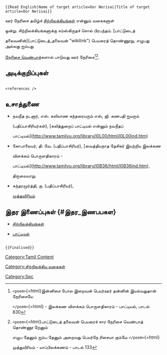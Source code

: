 ```{=mediawiki}
{{Read English|Name of target article=Oor Nerisai|Title of target article=Oor Nerisai}}
```
ஊர் நேரிசை தமிழ்ச் [சிற்றிலக்கியங்கள்](சிற்றிலக்கியங்கள் "wikilink") என்னும் வகைகளுள்
ஒன்று. சிற்றிலக்கியங்களுக்கு சம்ஸ்கிருதச் சொல் பிரபந்தம். [பாட்டுடைத்
தலைவனின்](பாட்டுடைத்_தலைவன் "wikilink") பெயரைத் தொண்ணூறு, எழுபது அல்லது ஐம்பது
[நேரிசை வெண்பாக](நேரிசை_வெண்பா "wikilink")்களால் பாடுவது ஊர் நேரிசை[^1][^2].

## அடிக்குறிப்புகள்

```{=html}
<references />
```
## உசாத்துணை

-   நவநீத நடனார், எஸ். கலியாண சுந்தரையரும் எஸ், ஜி. கணபதி ஐயரும்
    (பதிப்பாசிரியர்கள்), [கலித்துறைப் பாட்டியல் என்னும் நவநீதப்
    பாட்டியல்](http://www.tamilvu.org/library/l0L00/html/l0L00ind.htm)
-   கோபாலையர், தி. வே. (பதிப்பாசிரியர்), [வைத்தியநாத தேசிகர் இயற்றிய இலக்கண
    விளக்கம் பொருளதிகாரம் -
    பாட்டியல்](http://www.tamilvu.org/library/l0B36/html/l0B36ind.htm),
    திருவையாறு.
-   சுந்தரமூர்த்தி, கு. (பதிப்பாசிரியர்),
    [முத்துவீரியம்](http://www.tamilvu.org/library/l0I00/html/l0I00inx.htm)

## இதர இணைப்புகள் {#இதர_இணபபகள}

-   [சிற்றிலக்கியங்கள்](சிற்றிலக்கியங்கள் "wikilink")
-   [பாட்டியல்](பாட்டியல் "wikilink")

```{=mediawiki}
{{Finalised}}
```
[Category:Tamil Content](Category:Tamil_Content "wikilink")
[Category:சிற்றிலக்கிய வகைகள்](Category:சிற்றிலக்கிய_வகைகள் "wikilink")
[Category:Spc](Category:Spc "wikilink")

[^1]: `<poem>`{=html}இன்னிசை போல இறைவன் பெயர்ஊர் தன்னின் இயல்வதுதான் நேரிசையே
    `</poem>`{=html} - இலக்கண விளக்கம் பொருளதிகாரம் - பாட்டியல், பாடல் 830

[^2]: `<poem>`{=html}பாட்டுடைத் தலைவன் பெயரைச் சார நேரிசை வெண்பாத் தொண்ணூ றேனும்
    எழுப தேனும் ஐம்ப தேனும் அறைவது பெயர்நே ரிசையா கும்மே `</poem>`{=html}
    முத்துவீரியம் - யாப்பிலக்கணம் - பாடல் 133
